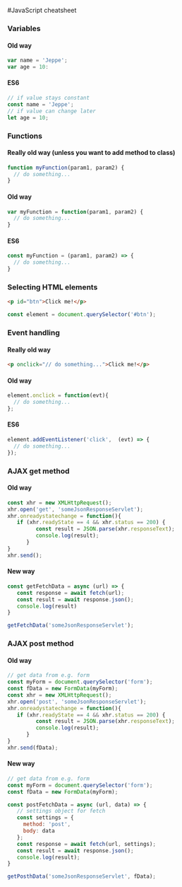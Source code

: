 #JavaScript cheatsheet

### Variables
#### Old way
```javascript
var name = 'Jeppe';
var age = 10:
```

#### ES6
```javascript
// if value stays constant
const name = 'Jeppe';
// if value can change later
let age = 10;
```

### Functions
#### Really old way (unless you want to add method to class)
```javascript
function myFunction(param1, param2) {
  // do something... 
}
```
#### Old way
```javascript
var myFunction = function(param1, param2) {
  // do something...
}
```
#### ES6
```javascript
const myFunction = (param1, param2) => {
  // do something...
}
```

### Selecting HTML elements
```html
<p id="btn">Click me!</p>
```
```javascript
const element = document.querySelector('#btn');
```

### Event handling
#### Really old way
```html
<p onclick="// do something...">Click me!</p>
```
#### Old way
```javascript
element.onclick = function(evt){
  // do something...
};
```
#### ES6
```javascript
element.addEventListener('click',  (evt) => {
  // do something...
});
```

### AJAX get method
#### Old way
```javascript
const xhr = new XMLHttpRequest();
xhr.open('get', 'someJsonResponseServlet');
xhr.onreadystatechange = function(){
   if (xhr.readyState == 4 && xhr.status == 200) {
         const result = JSON.parse(xhr.responseText);
         console.log(result);
      }
}
xhr.send();
```
#### New way
```javascript
const getFetchData = async (url) => {
   const response = await fetch(url);
   const result = await response.json();
   console.log(result)
}

getFetchData('someJsonResponseServlet');
```

### AJAX post method
#### Old way
```javascript
// get data from e.g. form
const myForm = document.querySelector('form');
const fData = new FormData(myForm);
const xhr = new XMLHttpRequest();
xhr.open('post', 'someJsonResponseServlet');
xhr.onreadystatechange = function(){
   if (xhr.readyState == 4 && xhr.status == 200) {
         const result = JSON.parse(xhr.responseText);
         console.log(result);
      }
}
xhr.send(fData);
```
#### New way
```javascript
// get data from e.g. form
const myForm = document.querySelector('form');
const fData = new FormData(myForm);

const postFetchData = async (url, data) => {
   // settings object for fetch 
   const settings = {
     method: 'post',
     body: data
   };
   const response = await fetch(url, settings);
   const result = await response.json();
   console.log(result);
}

getPosthData('someJsonResponseServlet', fData);
```
